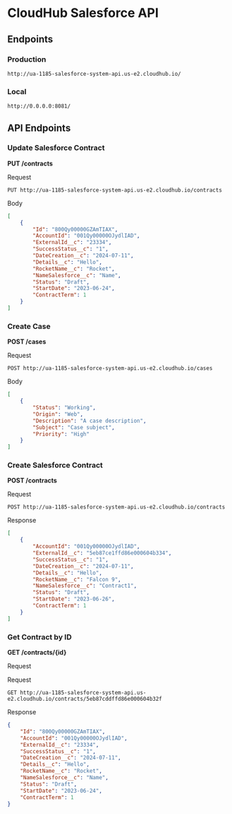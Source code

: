 # CloudHub Salesforce API #
## Endpoints ##
### Production ###
`http://ua-1185-salesforce-system-api.us-e2.cloudhub.io/`
### Local ###
`http://0.0.0.0:8081/`
## API Endpoints ##
### Update Salesforce Contract ###
**PUT /contracts**

Request

`PUT http://ua-1185-salesforce-system-api.us-e2.cloudhub.io/contracts`

Body

```json
[
    {
        "Id": "800Qy00000GZAmTIAX",
        "AccountId": "001Qy00000OJydlIAD",
        "ExternalId__c": "23334",
        "SuccessStatus__c": "1",
        "DateCreation__c": "2024-07-11",
        "Details__c": "Hello",
        "RocketName__c": "Rocket",
        "NameSalesforce__c": "Name",
        "Status": "Draft",
        "StartDate": "2023-06-24",
        "ContractTerm": 1
    }
]
```
### Create Case ### 
**POST /cases**

Request

`POST http://ua-1185-salesforce-system-api.us-e2.cloudhub.io/cases`

Body

```json
[
    {
        "Status": "Working",
        "Origin": "Web",
        "Description": "A case description",
        "Subject": "Case subject",
        "Priority": "High"
    }
]
```
### Create Salesforce Contract ###
**POST /contracts**

Request

`POST http://ua-1185-salesforce-system-api.us-e2.cloudhub.io/contracts`

Response
```json
[
    {
        "AccountId": "001Qy00000OJydlIAD",
        "ExternalId__c": "5eb87ce1ffd86e000604b334",
        "SuccessStatus__c": "1",
        "DateCreation__c": "2024-07-11",
        "Details__c": "Hello",
        "RocketName__c": "Falcon 9",
        "NameSalesforce__c": "Contract1",
        "Status": "Draft",
        "StartDate": "2023-06-26",
        "ContractTerm": 1
    }
]
```
### Get Contract by ID ###
**GET /contracts/{id}**

Request

Request

`GET http://ua-1185-salesforce-system-api.us-e2.cloudhub.io/contracts/5eb87cddffd86e000604b32f`

Response
```json
{
    "Id": "800Qy00000GZAmTIAX",
    "AccountId": "001Qy00000OJydlIAD",
    "ExternalId__c": "23334",
    "SuccessStatus__c": "1",
    "DateCreation__c": "2024-07-11",
    "Details__c": "Hello",
    "RocketName__c": "Rocket",
    "NameSalesforce__c": "Name",
    "Status": "Draft",
    "StartDate": "2023-06-24",
    "ContractTerm": 1
}
```
